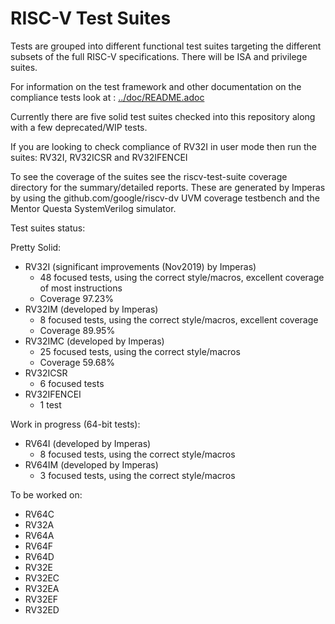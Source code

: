 # RISC-V Test Suites

Tests are grouped into different functional test suites targeting the different subsets of the full RISC-V specifications.  There will be ISA and privilege suites.

For information on the test framework and other documentation on the compliance tests look at : [../doc/README.adoc](../doc/README.adoc) 

Currently there are five solid test suites checked into this repository along with a few deprecated/WIP tests. 

If you are looking to check compliance of RV32I in user mode then run the suites: RV32I, RV32ICSR and RV32IFENCEI

To see the coverage of the suites see the riscv-test-suite coverage directory for the summary/detailed reports. These are generated by Imperas by using the github.com/google/riscv-dv UVM coverage testbench and the Mentor Questa SystemVerilog simulator.

Test suites status:

Pretty Solid:
* RV32I (significant improvements (Nov2019) by Imperas)
    * 48 focused tests, using the correct style/macros, excellent coverage of most instructions
    * Coverage 97.23%
* RV32IM (developed by Imperas)
    * 8 focused tests, using the correct style/macros, excellent coverage
    * Coverage 89.95%
* RV32IMC (developed by Imperas)
    * 25 focused tests, using the correct style/macros
    * Coverage 59.68%
* RV32ICSR
    * 6 focused tests
* RV32IFENCEI
    * 1 test
    
Work in progress (64-bit tests):
* RV64I (developed by Imperas)
    * 8 focused tests, using the correct style/macros
* RV64IM (developed by Imperas)
    * 3 focused tests, using the correct style/macros

To be worked on:
* RV64C
* RV32A
* RV64A
* RV64F
* RV64D
* RV32E
* RV32EC
* RV32EA
* RV32EF
* RV32ED
